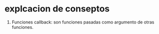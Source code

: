 # explcacion de conseptos

1. Funciones callback:
    son funciones pasadas como argumento de otras funciones.